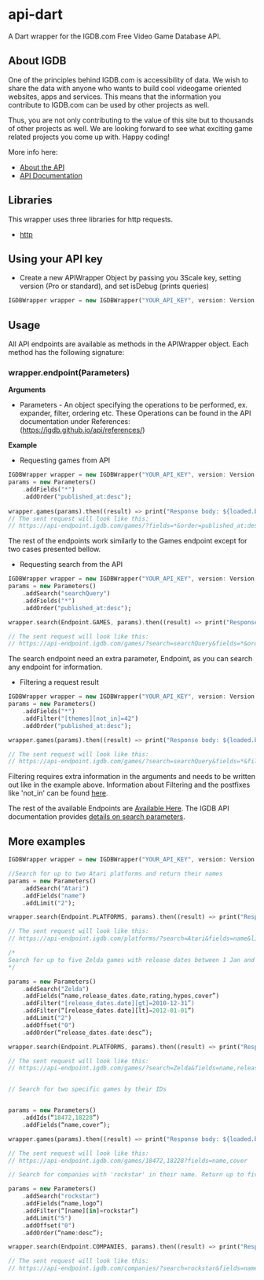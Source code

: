 
# api-dart
A Dart wrapper for the IGDB.com Free Video Game Database API.

## About IGDB
One of the principles behind IGDB.com is accessibility of data. We wish to share the data with anyone who wants to build cool videogame oriented websites, apps and services. This means that the information you contribute to IGDB.com can be used by other projects as well.

Thus, you are not only contributing to the value of this site but to thousands of other projects as well. We are looking forward to see what exciting game related projects you come up with. Happy coding!

More info here:
* [About the API](https://www.igdb.com/api)
* [API Documentation](https://igdb.github.io/api/about/welcome/)

## Libraries
This wrapper uses three libraries for http requests.
* [http](https://github.com/dart-lang/http)

## Using your API key
* Create a new APIWrapper Object by passing you 3Scale key, setting version (Pro or standard), and set isDebug (prints queries)
``` dart
IGDBWrapper wrapper = new IGDBWrapper("YOUR_API_KEY", version: Version.STANDARD, debug: true);
```

## Usage
All API endpoints are available as methods in the APIWrapper object. Each method has the following signature:
### wrapper.endpoint(Parameters)
__Arguments__
* Parameters - An object specifying the operations to be performed, ex. expander, filter, ordering etc. These Operations can be found in the API documentation under References: (https://igdb.github.io/api/references/)

__Example__ 
* Requesting games from API 
``` dart
IGDBWrapper wrapper = new IGDBWrapper("YOUR_API_KEY", version: Version.STANDARD, debug: false);
params = new Parameters()
	.addFields("*")
	.addOrder("published_at:desc");
	
wrapper.games(params).then((result) => print("Response body: ${loaded.body}"));
// The sent request will look like this:
// https://api-endpoint.igdb.com/games/?fields=*&order=published_at:desc
```

The rest of the endpoints work similarly to the Games endpoint except for two cases presented bellow.

* Requesting search from the API
``` dart
IGDBWrapper wrapper = new IGDBWrapper("YOUR_API_KEY", version: Version.STANDARD, debug: false);
params = new Parameters()
	.addSearch("searchQuery")
	.addFields("*")
	.addOrder("published_at:desc");

wrapper.search(Endpoint.GAMES, params).then((result) => print("Response body: ${loaded.body}"));

// The sent request will look like this:
// https://api-endpoint.igdb.com/games/?search=searchQuery&fields=*&order=published_at:desc

```
The search endpoint need an extra parameter, Endpoint, as you can search any endpoint for information.

* Filtering a request result
``` dart
IGDBWrapper wrapper = new IGDBWrapper("YOUR_API_KEY", version: Version.STANDARD, debug: false);
params = new Parameters()
	.addFields("*")
	.addFilter("[themes][not_in]=42")
	.addOrder("published_at:desc");

wrapper.games(params).then((result) => print("Response body: ${loaded.body}"));

// The sent request will look like this:
// https://api-endpoint.igdb.com/games/?search=searchQuery&fields=*&filter[themes][not_in]=42&order=published_at:desc

```
Filtering requires extra information in the arguments and needs to be written out like in the example above. 
Information about Filtering and the postfixes like 'not_in' can be found [here](https://igdb.github.io/api/references/filters/).

The rest of the available Endpoints are [Available Here](https://igdb.github.io/api/endpoints/).
The IGDB API documentation provides [details on search parameters](https://igdb.github.io/api/references/filters/).


## More examples

```dart
IGDBWrapper wrapper = new IGDBWrapper("YOUR_API_KEY", version: Version.STANDARD, debug: false);

//Search for up to two Atari platforms and return their names
params = new Parameters()
	.addSearch("Atari")
	.addFields("name")
	.addLimit("2");

wrapper.search(Endpoint.PLATFORMS, params).then((result) => print("Response body: ${loaded.body}"));

// The sent request will look like this:
// https://api-endpoint.igdb.com/platforms/?search=Atari&fields=name&limit=2

/*
Search for up to five Zelda games with release dates between 1 Jan and 31 Dec 2011, sorted by release date in descending order.
*/ 

params = new Parameters()
	.addSearch("Zelda")
	.addFields(“name,release_dates.date,rating,hypes,cover”)
	.addFilter("[release_dates.date][gt]=2010-12-31”)
	.addFilter(“[release_dates.date][lt]=2012-01-01”)
	.addLimit("2")
	.addOffset("0")
	.addOrder(“release_dates.date:desc”);

wrapper.search(Endpoint.PLATFORMS, params).then((result) => print("Response body: ${loaded.body}"));

// The sent request will look like this:
// https://api-endpoint.igdb.com/games/?search=Zelda&fields=name,release_dates.date,rating,hypes,cover&filter[release_dates.date][gt]=2010-12-31&filter[release_dates.date][lt]=2012-01-01&limit=5&order=release_dates.date:desc


// Search for two specific games by their IDs


params = new Parameters()
	.addIds(“18472,18228”)
	.addFields(“name,cover”);

wrapper.games(params).then((result) => print("Response body: ${loaded.body}"));

// The sent request will look like this:
// https://api-endpoint.igdb.com/games/18472,18228?fields=name,cover

// Search for companies with 'rockstar' in their name. Return up to five results sorted by name in descending order

params = new Parameters()
	.addSearch("rockstar")
	.addFields(“name,logo”)
	.addFilter(“[name][in]=rockstar”)
	.addLimit("5")
	.addOffset("0")
	.addOrder(“name:desc”);

wrapper.search(Endpoint.COMPANIES, params).then((result) => print("Response body: ${loaded.body}"));

// The sent request will look like this:
// https://api-endpoint.igdb.com/companies/?search=rockstar&fields=name,logo&filter[name][in]=rockstar&limit=5&offset=0&order=name:desc */

```